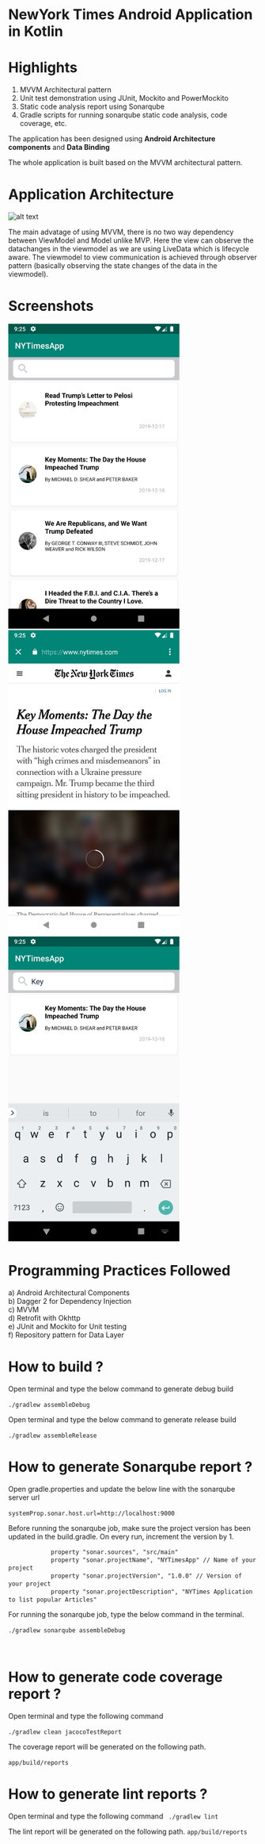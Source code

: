 # NewYork Times Android Application in Kotlin

# Highlights

1. MVVM Architectural pattern
2. Unit test demonstration using JUnit, Mockito and PowerMockito
3. Static code analysis report using Sonarqube
4. Gradle scripts for running sonarqube static code analysis, code coverage, etc.


The application has been designed using **Android Architecture components** and **Data Binding**

The whole application is built based on the MVVM architectural pattern.

# Application Architecture
![alt text](http://images.zoftino.com/development/android-dev/library/model-view-viewmodel-pattern.png)

The main advatage of using MVVM, there is no two way dependency between ViewModel and Model unlike MVP. Here the view can observe the datachanges in the viewmodel as we are using LiveData which is lifecycle aware. The viewmodel to view communication is achieved through observer pattern (basically observing the state changes of the data in the viewmodel).

# Screenshots
<img src="/screenshots/listing.png" width="346" height="615" alt="Home"/> 
<img src="/screenshots/details.png" width="346" height="615" alt="Home"/>
<img src="/screenshots/filter.png" width="346" height="615" alt="Home"/>


# Programming Practices Followed
a) Android Architectural Components <br/>
b) Dagger 2 for Dependency Injection <br/>
c) MVVM <br/>
d) Retrofit with Okhttp <br/>
e) JUnit and Mockito for Unit testing <br/>
f) Repository pattern for Data Layer <br/>

# How to build ?

Open terminal and type the below command to generate debug build <br/>

``` ./gradlew assembleDebug ```

Open terminal and type the below command to generate release build <br/>

``` ./gradlew assembleRelease ```

# How to generate Sonarqube report ?

Open gradle.properties and update the below line with the sonarqube server url

```systemProp.sonar.host.url=http://localhost:9000```

Before running the sonarqube job, make sure the project version has been updated in the build.gradle. On every run, increment the version by 1.<br/>

```
            property "sonar.sources", "src/main"
            property "sonar.projectName", "NYTimesApp" // Name of your project
            property "sonar.projectVersion", "1.0.0" // Version of your project
            property "sonar.projectDescription", "NYTimes Application to list popular Articles"
```

For running the sonarqube job, type the below command in the terminal. <br/>

```./gradlew sonarqube assembleDebug```

<br/>

# How to generate code coverage report ?

Open terminal and type the following command

```./gradlew clean jacocoTestReport```

The coverage report will be generated on the following path.

``` app/build/reports ```

# How to generate lint reports ?

Open terminal and type the following command
``` ./gradlew lint```

The lint report will be generated on the following path.
``` app/build/reports ```

